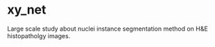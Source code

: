 # xy_net
Large scale study about nuclei instance segmentation method on H&amp;E histopatholgy images.
